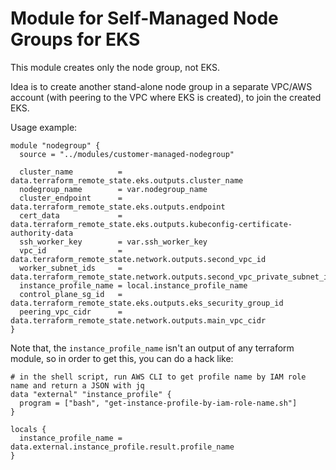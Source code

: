 # Module for Self-Managed Node Groups for EKS

This module creates only the node group, not EKS.

Idea is to create another stand-alone node group in a separate VPC/AWS account (with peering to the VPC where EKS is created), to join the created EKS.

Usage example:

```
module "nodegroup" {
  source = "../modules/customer-managed-nodegroup"

  cluster_name          = data.terraform_remote_state.eks.outputs.cluster_name
  nodegroup_name        = var.nodegroup_name
  cluster_endpoint      = data.terraform_remote_state.eks.outputs.endpoint
  cert_data             = data.terraform_remote_state.eks.outputs.kubeconfig-certificate-authority-data
  ssh_worker_key        = var.ssh_worker_key
  vpc_id                = data.terraform_remote_state.network.outputs.second_vpc_id
  worker_subnet_ids     = data.terraform_remote_state.network.outputs.second_vpc_private_subnet_ids
  instance_profile_name = local.instance_profile_name
  control_plane_sg_id   = data.terraform_remote_state.eks.outputs.eks_security_group_id
  peering_vpc_cidr      = data.terraform_remote_state.network.outputs.main_vpc_cidr
}
```

Note that, the `instance_profile_name` isn't an output of any terraform module, so in order to get this, you can do a hack like:

```
# in the shell script, run AWS CLI to get profile name by IAM role name and return a JSON with jq
data "external" "instance_profile" {
  program = ["bash", "get-instance-profile-by-iam-role-name.sh"]
}

locals {
  instance_profile_name = data.external.instance_profile.result.profile_name
}
```
